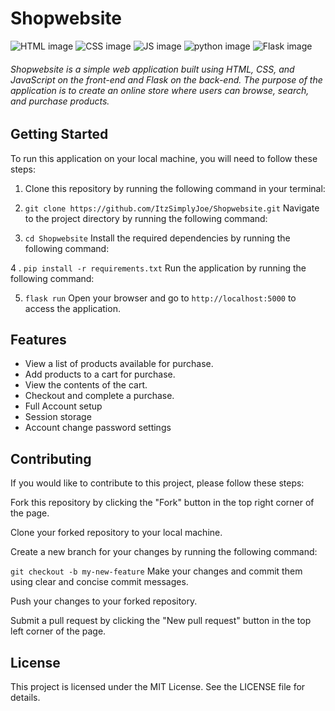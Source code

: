 # Shopwebsite
![HTML image](https://img.shields.io/badge/HTML5-E34F26?style=for-the-badge&logo=html5&logoColor=white)
![CSS image](https://img.shields.io/badge/CSS3-1572B6?style=for-the-badge&logo=css3&logoColor=white)
![JS image](https://img.shields.io/badge/JavaScript-FFD43B?style=for-the-badge&logo=javascript&logoColor=white)
![python image](https://img.shields.io/badge/Python-FFD43B?style=for-the-badge&logo=python&logoColor=blue)
![Flask image](https://img.shields.io/badge/Flask-000000?style=for-the-badge&logo=flask&logoColor=white)
###### Shopwebsite is a simple web application built using HTML, CSS, and JavaScript on the front-end and Flask on the back-end. The purpose of the application is to create an online store where users can browse, search, and purchase products.

## Getting Started
To run this application on your local machine, you will need to follow these steps:

1. Clone this repository by running the following command in your terminal:

2. `git clone https://github.com/ItzSimplyJoe/Shopwebsite.git`
Navigate to the project directory by running the following command:


3. `cd Shopwebsite`
Install the required dependencies by running the following command:

4 . `pip install -r requirements.txt`
Run the application by running the following command:

5. `flask run`
Open your browser and go to `http://localhost:5000` to access the application.

## Features
 - View a list of products available for purchase.
 - Add products to a cart for purchase.
 - View the contents of the cart.
 - Checkout and complete a purchase.
 - Full Account setup
 - Session storage
 - Account change password settings
## Contributing
If you would like to contribute to this project, please follow these steps:

Fork this repository by clicking the "Fork" button in the top right corner of the page.

Clone your forked repository to your local machine.

Create a new branch for your changes by running the following command:

`git checkout -b my-new-feature`
Make your changes and commit them using clear and concise commit messages.

Push your changes to your forked repository.

Submit a pull request by clicking the "New pull request" button in the top left corner of the page.

## License
This project is licensed under the MIT License. See the LICENSE file for details.
